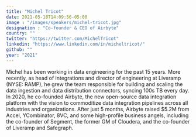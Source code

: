 ```yaml
---
title: "Michel Tricot"
date: 2021-05-18T14:09:56-05:00
image : "/images/speakers/michel-tricot.jpg"
designation : "Co-founder & CEO of Airbyte"
country: ""
twitter: "https://twitter.com/MichelTricot"
linkedin: "https://www.linkedin.com/in/micheltricot/"
github: ""
year: "2021"
---
```


Michel has been working in data engineering for the past 15 years. More recently, as head of integrations and director of engineering at Liveramp (NYSE: RAMP), he grew the team responsible for building and scaling the data ingestion and data distribution connectors, syncing 100s TB every day. In 2020, he co-founded Airbyte, the new open-source data integration platform with the vision to commoditize data integration pipelines across all industries and organizations. After just 5 months, Airbyte raised $5.2M from Accel, YCombinator, 8VC, and some high-profile business angels, including the co-founder of Segment, the former GM of Cloudera, and the co-founder of Liveramp and Safegraph.